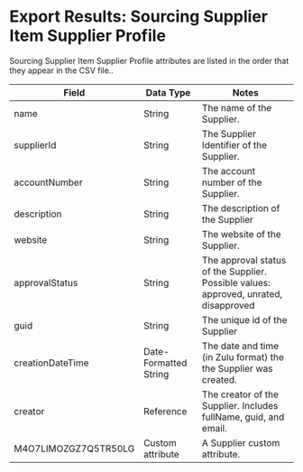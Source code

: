 # Export Results: Sourcing Supplier Item Supplier Profile
Sourcing Supplier Item Supplier Profile attributes are listed in the order that they appear in the CSV file..


| Field | Data Type | Notes |
|  --- |  --- |  --- | 
| name | String | The name of the Supplier. |
| supplierId | String | The Supplier Identifier of the Supplier. |
| accountNumber | String | The account number of the Supplier. |
| description | String | The description of the Supplier |
| website | String | The website of the Supplier. |
| approvalStatus | String | The approval status of the Supplier. Possible values: approved, unrated, disapproved |
| guid | String | The unique id of the Supplier |
| creationDateTime | Date\-Formatted String | The date and time \(in Zulu format\) the the Supplier was created. |
| creator | Reference | The creator of the Supplier. Includes fullName, guid, and email. |
| M4O7LIMOZGZ7Q5TR50LG | Custom attribute | A Supplier custom attribute. |

